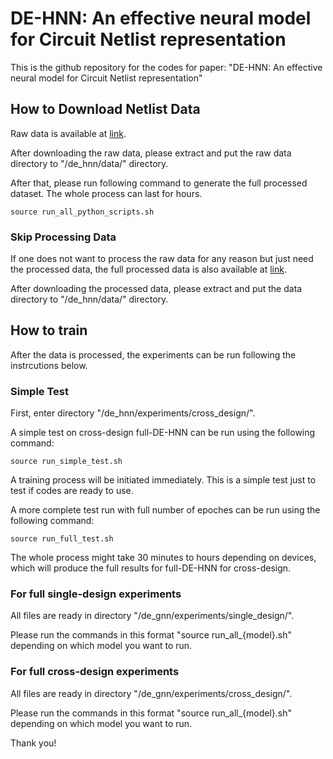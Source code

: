 # DE-HNN: An effective neural model for Circuit Netlist representation

This is the github repository for the codes for paper: "DE-HNN: An effective neural model for Circuit Netlist representation"

## How to Download Netlist Data

Raw data is available at [link](https://zenodo.org/records/10795280?token=eyJhbGciOiJIUzUxMiJ9.eyJpZCI6Ijk5NjM2MzZiLTg0ZmUtNDI2My04OTQ3LTljMjA5ZjA3N2Y1OSIsImRhdGEiOnt9LCJyYW5kb20iOiJlYzFmMGJlZTU3MzE1OWMzOTU2MWZkYTE3MzY5ZjRjOCJ9.WifQFExjW1CAW0ahf3e5Qr0OV9c2cw9_RUbOXUsvRbnKlkApNZwVCL_VPRJvAve0MJDC0DDOSx_RLiTvBimr0w). 

After downloading the raw data, please extract and put the raw data directory to "/de_hnn/data/" directory.

After that, please run following command to generate the full processed dataset. The whole process can last for hours.

```commandline
source run_all_python_scripts.sh
```
### Skip Processing Data

If one does not want to process the raw data for any reason but just need the processed data, the full processed data is also available at [link](https://zenodo.org/records/10795280?token=eyJhbGciOiJIUzUxMiJ9.eyJpZCI6Ijk5NjM2MzZiLTg0ZmUtNDI2My04OTQ3LTljMjA5ZjA3N2Y1OSIsImRhdGEiOnt9LCJyYW5kb20iOiJlYzFmMGJlZTU3MzE1OWMzOTU2MWZkYTE3MzY5ZjRjOCJ9.WifQFExjW1CAW0ahf3e5Qr0OV9c2cw9_RUbOXUsvRbnKlkApNZwVCL_VPRJvAve0MJDC0DDOSx_RLiTvBimr0w).

After downloading the processed data, please extract and put the data directory to "/de_hnn/data/" directory.

## How to train 

After the data is processed, the experiments can be run following the instrcutions below. 

### Simple Test

First, enter directory "/de_hnn/experiments/cross_design/".

A simple test on cross-design full-DE-HNN can be run using the following command:

```commandline
source run_simple_test.sh
```
A training process will be initiated immediately. This is a simple test just to test if codes are ready to use. 


A more complete test run with full number of epoches can be run using the following command:

```commandline
source run_full_test.sh
```

The whole process might take 30 minutes to hours depending on devices, which will produce the full results for full-DE-HNN for cross-design.


### For full single-design experiments

All files are ready in directory "/de_gnn/experiments/single_design/".

Please run the commands in this format "source run_all_{model}.sh" depending on which model you want to run. 


### For full cross-design experiments

All files are ready in directory "/de_gnn/experiments/cross_design/".

Please run the commands in this format "source run_all_{model}.sh" depending on which model you want to run.


Thank you!
